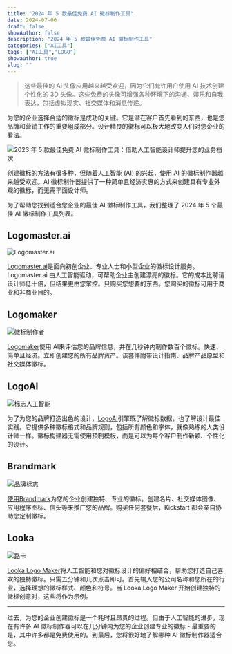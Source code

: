 ```yaml
---
title: "2024 年 5 款最佳免费 AI 徽标制作工具"
date: 2024-07-06
draft: false
showAuthor: false
description: "2024 年 5 款最佳免费 AI 徽标制作工具"
categories: ["AI工具"]
tags: ["AI工具","LOGO"]
showauthor: true
slug: ""
---
```


>这些最佳的 AI 头像应用越来越受欢迎，因为它们允许用户使用 AI 技术创建个性化的 3D 头像。这些免费的头像可增强各种环境下的沟通、娱乐和自我表达，包括虚拟现实、社交媒体和消息传递。

为您的企业选择合适的徽标是成功的关键。它是潜在客户首先看到的东西，也是您品牌和营销工作的重要组成部分。设计精良的徽标可以极大地改变人们对您企业的看法。

![2023 年 5 款最佳免费 AI 徽标制作工具：借助人工智能设计师提升您的业务档次](https://mpost.io/wp-content/uploads/image-71-22-1024x683.jpg)

创建徽标的方法有很多种，但随着人工智能 (AI) 的兴起，使用 AI 的徽标制作器越来越受欢迎。AI 徽标制作器提供了一种简单且经济实惠的方式来创建具有专业外观的徽标，而无需平面设计师。

为了帮助您找到适合您企业的最佳 AI 徽标制作工具，我们整理了 2024 年 5 个最佳 AI 徽标制作工具列表。

## **Logomaster.ai**



![Logomaster.ai](https://mpost.io/wp-content/uploads/image-71-17-1024x696.jpg)

[Logomaster.ai](https://logomaster.ai/)是面向初创企业、专业人士和小型企业的徽标设计服务。Logomaster.ai 由人工智能驱动，可帮助企业主创建漂亮的徽标。它的成本比聘请设计师低十倍，但结果更由您掌控。只购买您想要的东西。您购买的徽标可用于商业和非商业目的。

## Logomaker

![徽标制作者](https://mpost.io/wp-content/uploads/image-71-18.jpg)

[Logomaker](https://designs.ai/en/logomaker)使用 AI来评估您的品牌信息，并在几秒钟内制作数百个徽标。快速、简单且经济。立即创建您的所有品牌资产。该套件附带设计指南、品牌产品原型和社交媒体徽标。

## LogoAI

![标志人工智能](https://mpost.io/wp-content/uploads/image-71-19-1024x527.jpg)

为了为您的品牌打造出色的设计，[LogoAI](https://www.logoai.com/logo-maker)引擎既了解徽标数据，也了解设计最佳实践。它提供多种徽标格式和品牌规则，包括所有颜色和字体，就像熟练的人类设计师一样。徽标构建器无需使用预制模板，而是可以为每个客户制作新颖、个性化的设计。



## Brandmark

![品牌标志](https://mpost.io/wp-content/uploads/image-71-20-1024x543.jpg)

[使用Brandmark](https://brandmark.io/)为您的企业创建独特、专业的徽标。创建名片、社交媒体图像、应用程序图标、信头等来推广您的品牌。购买任何套餐后，Kickstart 都会亲自协助您定制徽标。



## Looka

![路卡](https://mpost.io/wp-content/uploads/image-71-21.jpg)

[Looka Logo Maker](https://looka.com/logo-maker/)将人工智能和您对徽标设计的偏好相结合，帮助您打造自己喜欢的独特徽标。只需五分钟和几次点击即可。首先输入您的公司名称和您所在的行业，选择理想的徽标样式、颜色和符号。当 Looka Logo Maker 开始创建独特的徽标创意时，这些将作为示例。

------

过去，为您的企业创建徽标是一个耗时且昂贵的过程。但由于人工智能的进步，现在有许多 AI 徽标制作器可以在几分钟内为您的企业创建专业的徽标 - 最重要的是，其中许多都是免费使用的。到最后，您将很好地了解哪种 AI 徽标制作器适合您。